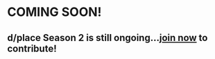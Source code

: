 # COMING SOON!
## d/place Season 2 is still ongoing...[join now](https://dplace-world.github.io) to contribute!
